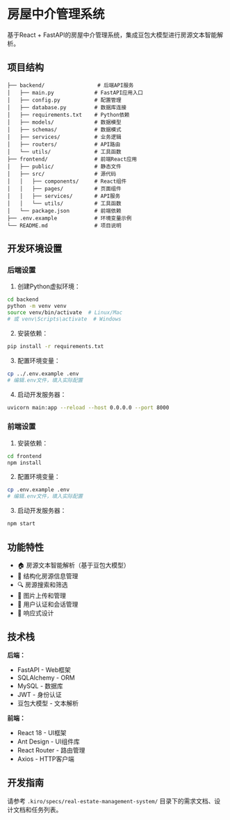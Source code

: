 # 房屋中介管理系统

基于React + FastAPI的房屋中介管理系统，集成豆包大模型进行房源文本智能解析。

## 项目结构

```
├── backend/                 # 后端API服务
│   ├── main.py             # FastAPI应用入口
│   ├── config.py           # 配置管理
│   ├── database.py         # 数据库连接
│   ├── requirements.txt    # Python依赖
│   ├── models/             # 数据模型
│   ├── schemas/            # 数据模式
│   ├── services/           # 业务逻辑
│   ├── routers/            # API路由
│   └── utils/              # 工具函数
├── frontend/               # 前端React应用
│   ├── public/             # 静态文件
│   ├── src/                # 源代码
│   │   ├── components/     # React组件
│   │   ├── pages/          # 页面组件
│   │   ├── services/       # API服务
│   │   └── utils/          # 工具函数
│   └── package.json        # 前端依赖
├── .env.example            # 环境变量示例
└── README.md               # 项目说明
```

## 开发环境设置

### 后端设置

1. 创建Python虚拟环境：
```bash
cd backend
python -m venv venv
source venv/bin/activate  # Linux/Mac
# 或 venv\Scripts\activate  # Windows
```

2. 安装依赖：
```bash
pip install -r requirements.txt
```

3. 配置环境变量：
```bash
cp ../.env.example .env
# 编辑.env文件，填入实际配置
```

4. 启动开发服务器：
```bash
uvicorn main:app --reload --host 0.0.0.0 --port 8000
```

### 前端设置

1. 安装依赖：
```bash
cd frontend
npm install
```

2. 配置环境变量：
```bash
cp .env.example .env
# 编辑.env文件，填入实际配置
```

3. 启动开发服务器：
```bash
npm start
```

## 功能特性

- 🏠 房源文本智能解析（基于豆包大模型）
- 📝 结构化房源信息管理
- 🔍 房源搜索和筛选
- 📸 图片上传和管理
- 🔐 用户认证和会话管理
- 📱 响应式设计

## 技术栈

**后端：**
- FastAPI - Web框架
- SQLAlchemy - ORM
- MySQL - 数据库
- JWT - 身份认证
- 豆包大模型 - 文本解析

**前端：**
- React 18 - UI框架
- Ant Design - UI组件库
- React Router - 路由管理
- Axios - HTTP客户端

## 开发指南

请参考 `.kiro/specs/real-estate-management-system/` 目录下的需求文档、设计文档和任务列表。